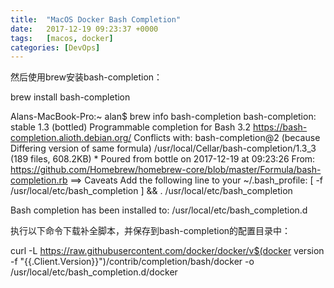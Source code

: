 ```yaml
---
title:  "MacOS Docker Bash Completion"
date:   2017-12-19 09:23:37 +0000
tags:   [macos, docker]
categories: [DevOps]
---
```



然后使用brew安装bash-completion：

brew install bash-completion



Alans-MacBook-Pro:~ alan$ brew info bash-completion
bash-completion: stable 1.3 (bottled)
Programmable completion for Bash 3.2
https://bash-completion.alioth.debian.org/
Conflicts with:
  bash-completion@2 (because Differing version of same formula)
/usr/local/Cellar/bash-completion/1.3_3 (189 files, 608.2KB) *
  Poured from bottle on 2017-12-19 at 09:23:26
From: https://github.com/Homebrew/homebrew-core/blob/master/Formula/bash-completion.rb
==> Caveats
Add the following line to your ~/.bash_profile:
  [ -f /usr/local/etc/bash_completion ] && . /usr/local/etc/bash_completion

Bash completion has been installed to:
  /usr/local/etc/bash_completion.d




执行以下命令下载补全脚本，并保存到bash-completion的配置目录中：

curl -L https://raw.githubusercontent.com/docker/docker/v$(docker version -f "{{.Client.Version}}")/contrib/completion/bash/docker -o /usr/local/etc/bash_completion.d/docker
